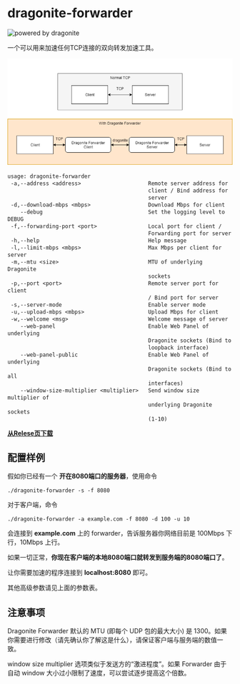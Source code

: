 # dragonite-forwarder

![powered by dragonite](https://img.shields.io/badge/powered%20by-dragonite-yellow.svg)

一个可以用来加速任何TCP连接的双向转发加速工具。

![Diagram](diagram.png)

    usage: dragonite-forwarder
     -a,--address <address>                     Remote server address for
                                                client / Bind address for
                                                server
     -d,--download-mbps <mbps>                  Download Mbps for client
        --debug                                 Set the logging level to DEBUG
     -f,--forwarding-port <port>                Local port for client /
                                                Forwarding port for server
     -h,--help                                  Help message
     -l,--limit-mbps <mbps>                     Max Mbps per client for server
     -m,--mtu <size>                            MTU of underlying Dragonite
                                                sockets
     -p,--port <port>                           Remote server port for client
                                                / Bind port for server
     -s,--server-mode                           Enable server mode
     -u,--upload-mbps <mbps>                    Upload Mbps for client
     -w,--welcome <msg>                         Welcome message of server
        --web-panel                             Enable Web Panel of underlying
                                                Dragonite sockets (Bind to
                                                loopback interface)
        --web-panel-public                      Enable Web Panel of underlying
                                                Dragonite sockets (Bind to all
                                                interfaces)
        --window-size-multiplier <multiplier>   Send window size multiplier of
                                                underlying Dragonite sockets
                                                (1-10)


[**从Relese页下载**](https://github.com/dragonite-network/dragonite-java/releases)

## 配置样例

假如你已经有一个 **开在8080端口的服务器**，使用命令

    ./dragonite-forwarder -s -f 8080

对于客户端，命令

    ./dragonite-forwarder -a example.com -f 8080 -d 100 -u 10

会连接到 **example.com** 上的 forwarder，告诉服务器你网络目前是 100Mbps 下行，10Mbps 上行。

如果一切正常，**你现在客户端的本地8080端口就转发到服务端的8080端口了**。

让你需要加速的程序连接到 **localhost:8080** 即可。

其他高级参数请见上面的参数表。

## 注意事项

Dragonite Forwarder 默认的 MTU (即每个 UDP 包的最大大小) 是 1300。如果你需要进行修改（请先确认你了解这是什么），请保证客户端与服务端的数值一致。

window size multiplier 选项类似于发送方的“激进程度”。如果 Forwarder 由于自动 window 大小过小限制了速度，可以尝试逐步提高这个倍数。